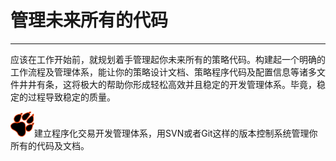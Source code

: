 # 管理未来所有的代码

---

应该在工作开始前，就规划着手管理起你未来所有的策略代码。构建起一个明确的工作流程及管理体系，能让你的策略设计文档、策略程序代码及配置信息等诸多文件井井有条，这将极大的帮助你形成轻松高效并且稳定的开发管理体系。毕竟，稳定的过程导致稳定的质量。

![](/icons/icon_paw.png)建立程序化交易开发管理体系，用SVN或者Git这样的版本控制系统管理你所有的代码及文档。

